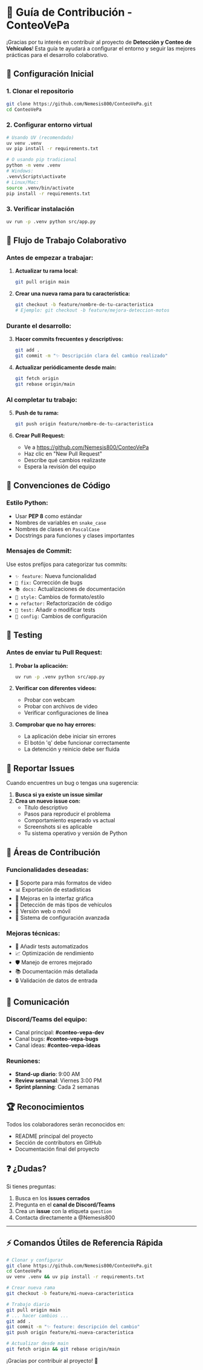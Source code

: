 # 🤝 Guía de Contribución - ConteoVePa

¡Gracias por tu interés en contribuir al proyecto de **Detección y Conteo de Vehículos**! Esta guía te ayudará a configurar el entorno y seguir las mejores prácticas para el desarrollo colaborativo.

## 🚀 Configuración Inicial

### 1. Clonar el repositorio
```bash
git clone https://github.com/Nemesis800/ConteoVePa.git
cd ConteoVePa
```

### 2. Configurar entorno virtual
```bash
# Usando UV (recomendado)
uv venv .venv
uv pip install -r requirements.txt

# O usando pip tradicional
python -m venv .venv
# Windows:
.venv\Scripts\activate
# Linux/Mac:
source .venv/bin/activate
pip install -r requirements.txt
```

### 3. Verificar instalación
```bash
uv run -p .venv python src/app.py
```

## 🔄 Flujo de Trabajo Colaborativo

### Antes de empezar a trabajar:
1. **Actualizar tu rama local:**
   ```bash
   git pull origin main
   ```

2. **Crear una nueva rama para tu característica:**
   ```bash
   git checkout -b feature/nombre-de-tu-caracteristica
   # Ejemplo: git checkout -b feature/mejora-deteccion-motos
   ```

### Durante el desarrollo:
3. **Hacer commits frecuentes y descriptivos:**
   ```bash
   git add .
   git commit -m "✨ Descripción clara del cambio realizado"
   ```

4. **Actualizar periódicamente desde main:**
   ```bash
   git fetch origin
   git rebase origin/main
   ```

### Al completar tu trabajo:
5. **Push de tu rama:**
   ```bash
   git push origin feature/nombre-de-tu-caracteristica
   ```

6. **Crear Pull Request:**
   - Ve a https://github.com/Nemesis800/ConteoVePa
   - Haz clic en "New Pull Request"
   - Describe qué cambios realizaste
   - Espera la revisión del equipo

## 📝 Convenciones de Código

### Estilo Python:
- Usar **PEP 8** como estándar
- Nombres de variables en `snake_case`
- Nombres de clases en `PascalCase`
- Docstrings para funciones y clases importantes

### Mensajes de Commit:
Use estos prefijos para categorizar tus commits:
- `✨ feature:` Nueva funcionalidad
- `🐛 fix:` Corrección de bugs
- `📚 docs:` Actualizaciones de documentación
- `🎨 style:` Cambios de formato/estilo
- `♻️ refactor:` Refactorización de código
- `🧪 test:` Añadir o modificar tests
- `🔧 config:` Cambios de configuración

## 🧪 Testing

### Antes de enviar tu Pull Request:
1. **Probar la aplicación:**
   ```bash
   uv run -p .venv python src/app.py
   ```

2. **Verificar con diferentes videos:**
   - Probar con webcam
   - Probar con archivos de video
   - Verificar configuraciones de línea

3. **Comprobar que no hay errores:**
   - La aplicación debe iniciar sin errores
   - El botón 'q' debe funcionar correctamente
   - La detención y reinicio debe ser fluida

## 🐛 Reportar Issues

Cuando encuentres un bug o tengas una sugerencia:

1. **Busca si ya existe un issue similar**
2. **Crea un nuevo issue con:**
   - Título descriptivo
   - Pasos para reproducir el problema
   - Comportamiento esperado vs actual
   - Screenshots si es aplicable
   - Tu sistema operativo y versión de Python

## 🎯 Áreas de Contribución

### Funcionalidades deseadas:
- 🎥 Soporte para más formatos de video
- 📊 Exportación de estadísticas
- 🎨 Mejoras en la interfaz gráfica
- 🚗 Detección de más tipos de vehículos
- 📱 Versión web o móvil
- 🔄 Sistema de configuración avanzada

### Mejoras técnicas:
- 🧪 Añadir tests automatizados
- 📈 Optimización de rendimiento
- 🛡️ Manejo de errores mejorado
- 📚 Documentación más detallada
- 🔒 Validación de datos de entrada

## 💬 Comunicación

### Discord/Teams del equipo:
- Canal principal: **#conteo-vepa-dev**
- Canal bugs: **#conteo-vepa-bugs**
- Canal ideas: **#conteo-vepa-ideas**

### Reuniones:
- **Stand-up diario**: 9:00 AM
- **Review semanal**: Viernes 3:00 PM
- **Sprint planning**: Cada 2 semanas

## 🏆 Reconocimientos

Todos los colaboradores serán reconocidos en:
- README principal del proyecto
- Sección de contributors en GitHub
- Documentación final del proyecto

## ❓ ¿Dudas?

Si tienes preguntas:
1. Busca en los **issues cerrados**
2. Pregunta en el **canal de Discord/Teams**
3. Crea un **issue** con la etiqueta `question`
4. Contacta directamente a @Nemesis800

---
## ⚡ Comandos Útiles de Referencia Rápida

```bash
# Clonar y configurar
git clone https://github.com/Nemesis800/ConteoVePa.git
cd ConteoVePa
uv venv .venv && uv pip install -r requirements.txt

# Crear nueva rama
git checkout -b feature/mi-nueva-caracteristica

# Trabajo diario
git pull origin main
# ... hacer cambios ...
git add .
git commit -m "✨ feature: descripción del cambio"
git push origin feature/mi-nueva-caracteristica

# Actualizar desde main
git fetch origin && git rebase origin/main
```

¡Gracias por contribuir al proyecto! 🚀